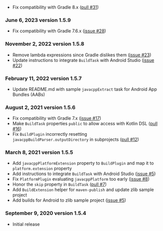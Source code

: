
 * Fix compatibility with Gradle 8.x ([pull #31](https://github.com/bytedeco/gradle-javacpp/issues/31))

### June 6, 2023 version 1.5.9
 * Fix compatibility with Gradle 7.6.x ([issue #28](https://github.com/bytedeco/gradle-javacpp/issues/28))

### November 2, 2022 version 1.5.8
 * Remove lambda expressions since Gradle dislikes them ([issue #23](https://github.com/bytedeco/gradle-javacpp/issues/23))
 * Update instructions to integrate `BuildTask` with Android Studio ([issue #22](https://github.com/bytedeco/gradle-javacpp/issues/22))

### February 11, 2022 version 1.5.7
 * Update README.md with sample `javacppExtract` task for Android App Bundles (AABs)

### August 2, 2021 version 1.5.6
 * Fix compatibility with Gradle 7.x ([issue #17](https://github.com/bytedeco/gradle-javacpp/issues/17))
 * Make `BuildTask` properties `public` to allow access with Kotlin DSL ([pull #16](https://github.com/bytedeco/gradle-javacpp/issues/16))
 * Fix `BuildPlugin` incorrectly resetting `javacppBuildParser.outputDirectory` in subprojects ([pull #12](https://github.com/bytedeco/gradle-javacpp/issues/12))

### March 8, 2021 version 1.5.5
 * Add `javacppPlatformExtension` property to `BuildPlugin` and map it to `platform.extension` property
 * Add instructions to integrate `BuildTask` with Android Studio ([issue #5](https://github.com/bytedeco/gradle-javacpp/issues/5))
 * Fix `PlatformPlugin` evaluating `javacppPlatform` too early ([issue #8](https://github.com/bytedeco/gradle-javacpp/issues/8))
 * Honor the `skip` property in `BuildTask` ([pull #7](https://github.com/bytedeco/gradle-javacpp/issues/7))
 * Add `BuildExtension` helper for `maven-publish` and update zlib sample project
 * Add builds for Android to zlib sample project ([issue #5](https://github.com/bytedeco/gradle-javacpp/issues/5))

### September 9, 2020 version 1.5.4
 * Initial release
